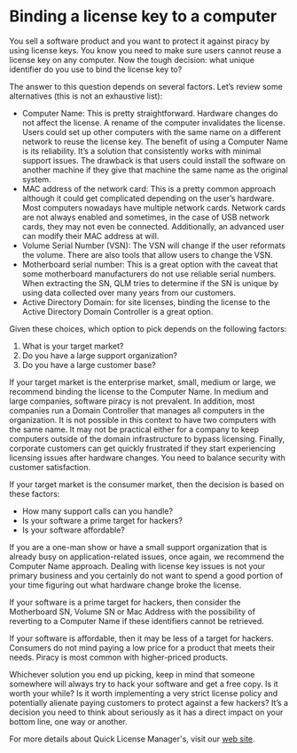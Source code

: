 # Binding a license key to a computer

You sell a software product and you want to protect it against piracy by using license keys. You know you need to make sure users cannot reuse a license key on any computer. Now the tough decision: what unique identifier do you use to bind the license key to?&#x20;

The answer to this question depends on several factors. Let’s review some alternatives (this is not an exhaustive list):

* Computer Name: This is pretty straightforward. Hardware changes do not affect the license. A rename of the computer invalidates the license. Users could set up other computers with the same name on a different network to reuse the license key. The benefit of using a Computer Name is its reliability. It’s a solution that consistently works with minimal support issues. The drawback is that users could install the software on another machine if they give that machine the same name as the original system.
* MAC address of the network card: This is a pretty common approach although it could get complicated depending on the user’s hardware. Most computers nowadays have multiple network cards. Network cards are not always enabled and sometimes, in the case of USB network cards, they may not even be connected. Additionally, an advanced user can modify their MAC address at will.
* Volume Serial Number (VSN):  The VSN will change if the user reformats the volume. There are also tools that allow users to change the VSN.
* Motherboard serial number: This is a great option with the caveat that some motherboard manufacturers do not use reliable serial numbers. When extracting the SN, QLM tries to determine if the SN is unique by using data collected over many years from our customers.
* Active Directory Domain: for site licenses, binding the license to the Active Directory Domain Controller is a great option.

Given these choices, which option to pick depends on the following factors:

1. What is your target market?
2. Do you have a large support organization?
3. Do you have a large customer base?

If your target market is the enterprise market, small, medium or large, we recommend binding the license to the Computer Name. In medium and large companies, software piracy is not prevalent. In addition, most companies run a Domain Controller that manages all computers in the organization. It is not possible in this context to have two computers with the same name. It may not be practical either for a company to keep computers outside of the domain infrastructure to bypass licensing. Finally, corporate customers can get quickly frustrated if they start experiencing licensing issues after hardware changes. You need to balance security with customer satisfaction.

If your target market is the consumer market, then the decision is based on these factors:

* How many support calls can you handle?
* Is your software a prime target for hackers?
* &#x20;Is your software affordable?

If you are a one-man show or have a small support organization that is already busy on application-related issues, once again, we recommend the Computer Name approach. Dealing with license key issues is not your primary business and you certainly do not want to spend a good portion of your time figuring out what hardware change broke the license.

If your software is a prime target for hackers, then consider the Motherboard SN, Volume SN or Mac Address with the possibility of reverting to a Computer Name if these identifiers cannot be retrieved.

If your software is affordable, then it may be less of a target for hackers. Consumers do not mind paying a low price for a product that meets their needs. Piracy is most common with higher-priced products.

Whichever solution you end up picking, keep in mind that someone somewhere will always try to hack your software and get a free copy. Is it worth your while? Is it worth implementing a very strict license policy and potentially alienate paying customers to protect against a few hackers? It’s a decision you need to think about seriously as it has a direct impact on your bottom line, one way or another.

For more details about Quick License Manager's, visit our [web site](https://soraco.co/quick-license-manager).
